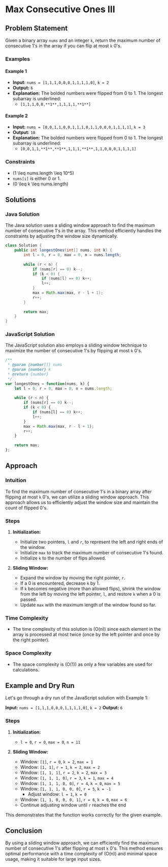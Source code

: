 # Max Consecutive Ones III

## Problem Statement

Given a binary array `nums` and an integer `k`, return the maximum number of consecutive 1's in the array if you can flip at most `k` 0's.

### Examples

#### Example 1

- **Input:** `nums = [1,1,1,0,0,0,1,1,1,1,0]`, `k = 2`
- **Output:** `6`
- **Explanation:** The bolded numbers were flipped from 0 to 1. The longest subarray is underlined:
  - `[1,1,1,0,0,**1**,1,1,1,1,**1**]`

#### Example 2

- **Input:** `nums = [0,0,1,1,0,0,1,1,1,0,1,1,0,0,0,1,1,1,1]`, `k = 3`
- **Output:** `10`
- **Explanation:** The bolded numbers were flipped from 0 to 1. The longest subarray is underlined:
  - `[0,0,1,1,**1**,**1**,1,1,1,**1**,1,1,0,0,0,1,1,1,1]`

### Constraints

- \(1 \leq nums.length \leq 10^5\)
- `nums[i]` is either 0 or 1.
- \(0 \leq k \leq nums.length\)

## Solutions

### Java Solution

The Java solution uses a sliding window approach to find the maximum number of consecutive 1's in the array. This method efficiently handles the constraints by adjusting the window size dynamically.

```java
class Solution {
    public int longestOnes(int[] nums, int k) {
        int l = 0, r = 0, max = 0, n = nums.length;
        
        while (r < n) { 
            if (nums[r] == 0) k--;
            if (k < 0) {
                if (nums[l] == 0) k++;
                l++;                
            }
            max = Math.max(max, r - l + 1);
            r++;
        }
        
        return max;
    }
}
```

### JavaScript Solution

The JavaScript solution also employs a sliding window technique to maximize the number of consecutive 1's by flipping at most `k` 0's.

```javascript
/**
 * @param {number[]} nums
 * @param {number} k
 * @return {number}
 */
var longestOnes = function(nums, k) {
    let l = 0, r = 0, max = 0, n = nums.length;
    
    while (r < n) { 
        if (nums[r] == 0) k--;
        if (k < 0) {
            if (nums[l] == 0) k++;
            l++;                
        }
        max = Math.max(max, r - l + 1);
        r++;
    }
    
    return max;
};
```

## Approach

### Intuition

To find the maximum number of consecutive 1's in a binary array after flipping at most `k` 0's, we can utilize a sliding window approach. This approach allows us to efficiently adjust the window size and maintain the count of flipped 0's.

### Steps

1. **Initialization:**
   - Initialize two pointers, `l` and `r`, to represent the left and right ends of the window.
   - Initialize `max` to track the maximum number of consecutive 1's found.
   - Initialize `k` to the number of flips allowed.

2. **Sliding Window:**
   - Expand the window by moving the right pointer, `r`.
   - If a 0 is encountered, decrease `k` by 1.
   - If `k` becomes negative (more than allowed flips), shrink the window from the left by moving the left pointer, `l`, and restore `k` when a 0 is passed.
   - Update `max` with the maximum length of the window found so far.

### Time Complexity

- The time complexity of this solution is \(O(n)\) since each element in the array is processed at most twice (once by the left pointer and once by the right pointer).

### Space Complexity

- The space complexity is \(O(1)\) as only a few variables are used for calculations.

## Example and Dry Run

Let's go through a dry run of the JavaScript solution with Example 1:

**Input:** `nums = [1,1,1,0,0,0,1,1,1,1,0]`, `k = 2`
**Output:** `6`

### Steps

1. **Initialization:**
   - `l = 0`, `r = 0`, `max = 0`, `n = 11`
   
2. **Sliding Window:**
   - Window: `[1]`, `r = 0`, `k = 2`, `max = 1`
   - Window: `[1, 1]`, `r = 1`, `k = 2`, `max = 2`
   - Window: `[1, 1, 1]`, `r = 2`, `k = 2`, `max = 3`
   - Window: `[1, 1, 1, 0]`, `r = 3`, `k = 1`, `max = 4`
   - Window: `[1, 1, 1, 0, 0]`, `r = 4`, `k = 0`, `max = 5`
   - Window: `[1, 1, 1, 0, 0, 0]`, `r = 5`, `k = -1`
     - Adjust window: `l = 1`, `k = 0`
   - Window: `[1, 1, 0, 0, 0, 1]`, `r = 6`, `k = 0`, `max = 6`
   - Continue adjusting window until `r` reaches the end

This demonstrates that the function works correctly for the given example.

## Conclusion

By using a sliding window approach, we can efficiently find the maximum number of consecutive 1's after flipping at most `k` 0's. This method ensures optimal performance with a time complexity of \(O(n)\) and minimal space usage, making it suitable for large input sizes.
